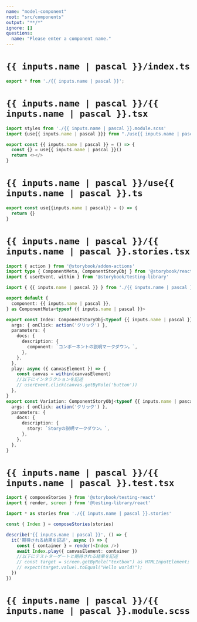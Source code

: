 ```yaml
---
name: "model-component"
root: "src/components"
output: "**/*"
ignore: []
questions:
  name: "Please enter a component name."
---
```


# `{{ inputs.name | pascal }}/index.ts`
```typescript
export * from './{{ inputs.name | pascal }}';
```

# `{{ inputs.name | pascal }}/{{ inputs.name | pascal }}.tsx`
```typescript
import styles from './{{ inputs.name | pascal }}.module.scss'
import {use{{ inputs.name | pascal }}} from "./use{{ inputs.name | pascal }}"

export const {{ inputs.name | pascal }} = () => {
  const {} = use{{ inputs.name | pascal }}()
  return <></>
}
```


# `{{ inputs.name | pascal }}/use{{ inputs.name | pascal }}.ts`

```typescript
export const use{{inputs.name | pascal}} = () => {
  return {}
}

```


# `{{ inputs.name | pascal }}/{{ inputs.name | pascal }}.stories.tsx`

```typescript
import { action } from '@storybook/addon-actions'
import type { ComponentMeta, ComponentStoryObj } from '@storybook/react'
import { userEvent, within } from '@storybook/testing-library'

import { {{ inputs.name | pascal }} } from './{{ inputs.name | pascal }}'

export default {
  component: {{ inputs.name | pascal }},
} as ComponentMeta<typeof {{ inputs.name | pascal }}>

export const Index: ComponentStoryObj<typeof {{ inputs.name | pascal }}> = {
  args: { onClick: action('クリック') },
  parameters: {
    docs: {
      description: {
        component: `コンポーネントの説明マークダウン。`,
      },
    },
  },
  play: async ({ canvasElement }) => {
    const canvas = within(canvasElement)
    //以下にインタラクションを記述
    // userEvent.click(canvas.getByRole('button'))
  },
}
export const Variation: ComponentStoryObj<typeof {{ inputs.name | pascal }}> = {
  args: { onClick: action('クリック') },
  parameters: {
    docs: {
      description: {
        story: `Storyの説明マークダウン。`,
      },
    },
  },
}


```

# `{{ inputs.name | pascal }}/{{ inputs.name | pascal }}.test.tsx`

```typescript
import { composeStories } from '@storybook/testing-react'
import { render, screen } from '@testing-library/react'

import * as stories from './{{ inputs.name | pascal }}.stories'

const { Index } = composeStories(stories)

describe('{{ inputs.name | pascal }}', () => {
  it('期待される結果を記述', async () => {
    const { container } = render(<Index />)
    await Index.play({ canvasElement: container })
    //以下にテストターゲートと期待される結果を記述
    // const target = screen.getByRole("textbox") as HTMLInputElement;
    // expect(target.value).toEqual("Hello world!");
  })
})

```

# `{{ inputs.name | pascal }}/{{ inputs.name | pascal }}.module.scss`

```scss
```